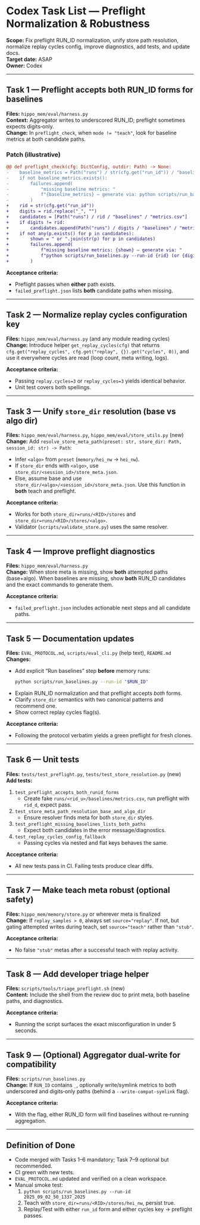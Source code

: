 # Codex Task List — Preflight Normalization & Robustness
**Scope:** Fix preflight RUN_ID normalization, unify store path resolution, normalize replay cycles config, improve diagnostics, add tests, and update docs.  
**Target date:** ASAP  
**Owner:** Codex

---

## Task 1 — Preflight accepts both RUN_ID forms for baselines
**Files:** `hippo_mem/eval/harness.py`  
**Context:** Aggregator writes to underscored RUN_ID; preflight sometimes expects digits‑only.  
**Change:** In `preflight_check`, when `mode != "teach"`, look for baseline metrics at both candidate paths.

### Patch (illustrative)
```diff
@@ def preflight_check(cfg: DictConfig, outdir: Path) -> None:
-    baseline_metrics = Path("runs") / str(cfg.get("run_id")) / "baselines" / "metrics.csv"
-    if not baseline_metrics.exists():
-        failures.append(
-            "missing baseline metrics: "
-            f"{baseline_metrics} — generate via: python scripts/run_baselines.py --run-id {cfg.get('run_id')}"
-        )
+    rid = str(cfg.get("run_id"))
+    digits = rid.replace("_", "")
+    candidates = [Path("runs") / rid / "baselines" / "metrics.csv"]
+    if digits != rid:
+        candidates.append(Path("runs") / digits / "baselines" / "metrics.csv")
+    if not any(p.exists() for p in candidates):
+        shown = " or ".join(str(p) for p in candidates)
+        failures.append(
+            f"missing baseline metrics: {shown} — generate via: "
+            f"python scripts/run_baselines.py --run-id {rid} (or {digits})"
+        )
```

**Acceptance criteria:**
- Preflight passes when **either** path exists.
- `failed_preflight.json` lists **both** candidate paths when missing.

---

## Task 2 — Normalize replay cycles configuration key
**Files:** `hippo_mem/eval/harness.py` (and any module reading cycles)  
**Change:** Introduce helper `get_replay_cycles(cfg)` that returns `cfg.get("replay_cycles", cfg.get("replay", {}).get("cycles", 0))`, and use it everywhere cycles are read (loop count, meta writing, logs).

**Acceptance criteria:**
- Passing `replay.cycles=3` or `replay_cycles=3` yields identical behavior.
- Unit test covers both spellings.

---

## Task 3 — Unify `store_dir` resolution (base vs algo dir)
**Files:** `hippo_mem/eval/harness.py`, `hippo_mem/eval/store_utils.py` (new)  
**Change:** Add `resolve_store_meta_path(preset: str, store_dir: Path, session_id: str) -> Path`:
- Infer `<algo>` from `preset` (`memory/hei_nw` → `hei_nw`).
- If `store_dir` ends with `<algo>`, use `store_dir/<session_id>/store_meta.json`.
- Else, assume base and use `store_dir/<algo>/<session_id>/store_meta.json`.
Use this function in **both** teach and preflight.

**Acceptance criteria:**
- Works for both `store_dir=runs/<RID>/stores` and `store_dir=runs/<RID>/stores/<algo>`.
- Validator (`scripts/validate_store.py`) uses the same resolver.

---

## Task 4 — Improve preflight diagnostics
**Files:** `hippo_mem/eval/harness.py`  
**Change:** When store meta is missing, show **both** attempted paths (base+algo). When baselines are missing, show **both** RUN_ID candidates and the exact commands to generate them.

**Acceptance criteria:**
- `failed_preflight.json` includes actionable next steps and all candidate paths.

---

## Task 5 — Documentation updates
**Files:** `EVAL_PROTOCOL.md`, `scripts/eval_cli.py` (help text), `README.md`  
**Changes:**
- Add explicit “Run baselines” step **before** memory runs:
  ```bash
  python scripts/run_baselines.py --run-id "$RUN_ID"
  ```
- Explain RUN_ID normalization and that preflight accepts *both* forms.
- Clarify `store_dir` semantics with two canonical patterns and recommend one.
- Show correct replay cycles flag(s).

**Acceptance criteria:**
- Following the protocol verbatim yields a green preflight for fresh clones.

---

## Task 6 — Unit tests
**Files:** `tests/test_preflight.py`, `tests/test_store_resolution.py` (new)  
**Add tests:**
1. `test_preflight_accepts_both_runid_forms`  
   - Create fake `runs/<rid_u>/baselines/metrics.csv`, run preflight with `rid_d`, expect pass.
2. `test_store_meta_path_resolution_base_and_algo_dir`  
   - Ensure resolver finds meta for both `store_dir` styles.
3. `test_preflight_missing_baselines_lists_both_paths`  
   - Expect both candidates in the error message/diagnostics.
4. `test_replay_cycles_config_fallback`  
   - Passing cycles via nested and flat keys behaves the same.

**Acceptance criteria:**
- All new tests pass in CI. Failing tests produce clear diffs.

---

## Task 7 — Make teach meta robust (optional safety)
**Files:** `hippo_mem/memory/store.py` or wherever meta is finalized  
**Change:** If `replay_samples > 0`, always set `source="replay"`. If not, but gating attempted writes during teach, set `source="teach"` rather than `"stub"`.

**Acceptance criteria:**
- No false `"stub"` metas after a successful teach with replay activity.

---

## Task 8 — Add developer triage helper
**Files:** `scripts/tools/triage_preflight.sh` (new)  
**Content:** Include the shell from the review doc to print meta, both baseline paths, and diagnostics.

**Acceptance criteria:**
- Running the script surfaces the exact misconfiguration in under 5 seconds.

---

## Task 9 — (Optional) Aggregator dual‑write for compatibility
**Files:** `scripts/run_baselines.py`  
**Change:** If `RUN_ID` contains `_`, optionally write/symlink metrics to both underscored and digits‑only paths (behind a `--write-compat-symlink` flag).

**Acceptance criteria:**
- With the flag, either RUN_ID form will find baselines without re‑running aggregation.

---

## Definition of Done
- Code merged with Tasks 1–6 mandatory; Task 7–9 optional but recommended.
- CI green with new tests.
- `EVAL_PROTOCOL.md` updated and verified on a clean workspace.
- Manual smoke test:
  1. `python scripts/run_baselines.py --run-id 2025_09_02_50_1337_2025`  
  2. Teach with `store_dir=runs/<RID>/stores/hei_nw`, persist true.  
  3. Replay/Test with either `run_id` form and either cycles key → preflight passes.
